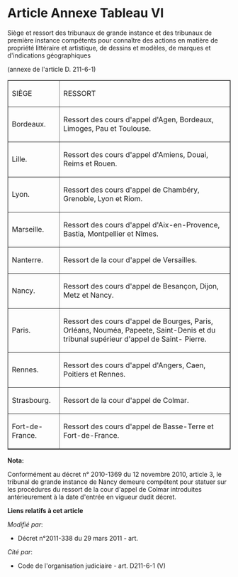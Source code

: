 # Article Annexe Tableau VI

Siège et ressort des tribunaux de grande instance et des tribunaux de première instance compétents pour connaître des actions
en matière de propriété littéraire et artistique, de dessins et modèles, de marques et d'indications géographiques

(annexe de l'article D. 211-6-1)

<table align="center" border="1" width="720" cellspacing="3" cellpadding="0">
  <tbody>
    <tr>
      <td>

SIÈGE

</td>
      <td>

RESSORT

</td>
    </tr>
    <tr>
      <td>

Bordeaux.

</td>
      <td>

Ressort des cours d'appel d'Agen, Bordeaux, Limoges, Pau et Toulouse. 

</td>
    </tr>
    <tr>
      <td>

Lille.

</td>
      <td>

Ressort des cours d'appel d'Amiens, Douai, Reims et Rouen. 

</td>
    </tr>
    <tr>
      <td>

Lyon.

</td>
      <td>

Ressort des cours d'appel de Chambéry, Grenoble, Lyon et Riom. 

</td>
    </tr>
    <tr>
      <td>

Marseille.

</td>
      <td>

Ressort des cours d'appel d'Aix-en-Provence, Bastia, Montpellier et Nîmes. 

</td>
    </tr>
    <tr>
      <td>

Nanterre.

</td>
      <td>

Ressort de la cour d'appel de Versailles. 

</td>
    </tr>
    <tr>
      <td>

Nancy.

</td>
      <td>

Ressort des cours d'appel de Besançon, Dijon, Metz et Nancy. 

</td>
    </tr>
    <tr>
      <td>

Paris.

</td>
      <td>

Ressort des cours d'appel de Bourges, Paris, Orléans, Nouméa, Papeete, Saint-Denis et du tribunal supérieur d'appel de Saint-
Pierre. 

</td>
    </tr>
    <tr>
      <td>

Rennes.

</td>
      <td>

Ressort des cours d'appel d'Angers, Caen, Poitiers et Rennes. 

</td>
    </tr>
    <tr>
      <td>

Strasbourg.

</td>
      <td>

Ressort de la cour d'appel de Colmar. 

</td>
    </tr>
    <tr>
      <td>

Fort-de-France.

</td>
      <td>

Ressort des cours d'appel de Basse-Terre et Fort-de-France.

</td>
    </tr>
  </tbody>
</table>

**Nota:**

Conformément au décret n° 2010-1369 du 12 novembre 2010, article 3, le tribunal de grande instance de Nancy demeure compétent
pour statuer sur les procédures du ressort de la cour d'appel de Colmar introduites antérieurement à la date d'entrée en
vigueur dudit décret.

**Liens relatifs à cet article**

_Modifié par_:

  - Décret n°2011-338 du 29 mars 2011 - art.

_Cité par_:

  - Code de l'organisation judiciaire - art. D211-6-1 (V)
